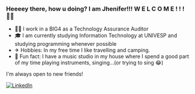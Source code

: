 ### Heeeey there, how u doing? I am Jhenifer!!! W E L C O M E ! ! ! 🤘🏽

- 👩‍💻 I work in a BIG4 as a Technology Assurance Auditor
- 🎓 I am currently studying Information Technology at UNIVESP and studying programming whenever possible
- ✈ Hobbies: In my free time I like travelling and camping.
- 🎸 Fun fact: I have a music studio in my house where I spend a good part of my time playing instruments, singing...(or trying to sing 😂)

I'm always open to new friends! 

[![LinkedIn](https://img.shields.io/badge/LinkedIn-0077B5?style=for-the-badge&logo=linkedin&logoColor=white)](https://www.linkedin.com/in/jhenifer-pereira-a64351264/)


